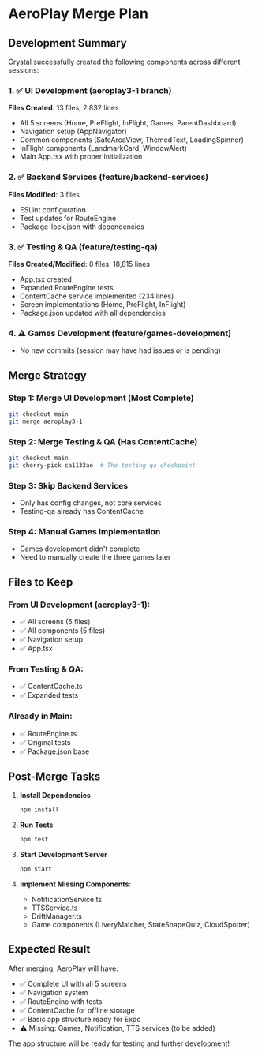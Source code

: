 # AeroPlay Merge Plan

## Development Summary

Crystal successfully created the following components across different sessions:

### 1. ✅ UI Development (aeroplay3-1 branch)
**Files Created**: 13 files, 2,832 lines
- All 5 screens (Home, PreFlight, InFlight, Games, ParentDashboard)
- Navigation setup (AppNavigator)
- Common components (SafeAreaView, ThemedText, LoadingSpinner)
- InFlight components (LandmarkCard, WindowAlert)
- Main App.tsx with proper initialization

### 2. ✅ Backend Services (feature/backend-services)
**Files Modified**: 3 files
- ESLint configuration
- Test updates for RouteEngine
- Package-lock.json with dependencies

### 3. ✅ Testing & QA (feature/testing-qa)
**Files Created/Modified**: 8 files, 18,815 lines
- App.tsx created
- Expanded RouteEngine tests
- ContentCache service implemented (234 lines)
- Screen implementations (Home, PreFlight, InFlight)
- Package.json updated with all dependencies

### 4. ⚠️ Games Development (feature/games-development)
- No new commits (session may have had issues or is pending)

## Merge Strategy

### Step 1: Merge UI Development (Most Complete)
```bash
git checkout main
git merge aeroplay3-1
```

### Step 2: Merge Testing & QA (Has ContentCache)
```bash
git checkout main
git cherry-pick ca1133ae  # The testing-qa checkpoint
```

### Step 3: Skip Backend Services
- Only has config changes, not core services
- Testing-qa already has ContentCache

### Step 4: Manual Games Implementation
- Games development didn't complete
- Need to manually create the three games later

## Files to Keep

### From UI Development (aeroplay3-1):
- ✅ All screens (5 files)
- ✅ All components (5 files)
- ✅ Navigation setup
- ✅ App.tsx

### From Testing & QA:
- ✅ ContentCache.ts
- ✅ Expanded tests

### Already in Main:
- ✅ RouteEngine.ts
- ✅ Original tests
- ✅ Package.json base

## Post-Merge Tasks

1. **Install Dependencies**
   ```bash
   npm install
   ```

2. **Run Tests**
   ```bash
   npm test
   ```

3. **Start Development Server**
   ```bash
   npm start
   ```

4. **Implement Missing Components**:
   - NotificationService.ts
   - TTSService.ts
   - DriftManager.ts
   - Game components (LiveryMatcher, StateShapeQuiz, CloudSpotter)

## Expected Result

After merging, AeroPlay will have:
- ✅ Complete UI with all 5 screens
- ✅ Navigation system
- ✅ RouteEngine with tests
- ✅ ContentCache for offline storage
- ✅ Basic app structure ready for Expo
- ⚠️ Missing: Games, Notification, TTS services (to be added)

The app structure will be ready for testing and further development!
